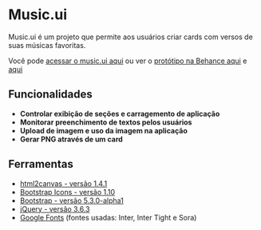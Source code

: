# Music.ui

Music.ui é um projeto que permite aos usuários criar cards com versos de suas músicas favoritas. 

Você pode [acessar o music.ui aqui][musicUI] ou ver o [protótipo na Behance aqui][prototipo-img] e [aqui][prototipo-txt]

## Funcionalidades

- **Controlar exibição de seções e carragemento de aplicação** <br>
- **Monitorar preenchimento de textos pelos usuários** <br>
- **Upload de imagem e uso da imagem na aplicação** <br>
- **Gerar PNG através de um card** <br>

## Ferramentas

- [html2canvas - versão 1.4.1][html2canvas]
- [Bootstrap Icons - versão 1.10][bootstrap_icons]
- [Bootstrap - versão 5.3.0-alpha1][bootstrap]
- [jQuery - versão 3.6.3][jQuery]
- [Google Fonts][fonts_google] (fontes usadas: Inter, Inter Tight e Sora)

[musicUI]:https://github.com/gabrieszin/music.ui
[prototipo-img]:https://www.behance.net/gallery/165339249/musicimg
[prototipo-txt]:https://www.behance.net/gallery/165338959/musictxt
[html2canvas]:https://html2canvas.hertzen.com
[bootstrap_icons]:https://icons.getbootstrap.com
[bootstrap]:https://getbootstrap.com
[jQuery]:https://releases.jquery.com
[fonts_google]:https://fonts.google.com